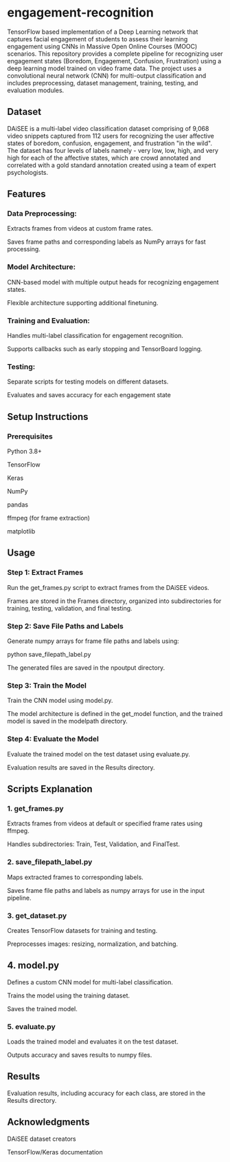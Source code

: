# engagement-recognition
TensorFlow based implementation of a Deep Learning network that captures facial engagement of students to assess their learning engagement using CNNs in
Massive Open Online Courses (MOOC) scenarios. 
This repository provides a complete pipeline for recognizing user engagement states (Boredom, Engagement, Confusion, Frustration) using a deep learning model trained on video frame data. The project uses a convolutional neural network (CNN) for multi-output classification and includes preprocessing, dataset management, training, testing, and evaluation modules.

## Dataset
DAiSEE is a multi-label video classification dataset comprising of 9,068 video snippets captured from 112 users for recognizing the user affective states of boredom, confusion, engagement, and frustration "in the wild". The dataset has four levels of labels namely - very low, low, high, and very high for each of the affective states, which are crowd annotated and correlated with a gold standard annotation created using a team of expert psychologists.

## Features
### Data Preprocessing:

Extracts frames from videos at custom frame rates.

Saves frame paths and corresponding labels as NumPy arrays for fast processing.

### Model Architecture:

CNN-based model with multiple output heads for recognizing engagement states.

Flexible architecture supporting additional finetuning.

### Training and Evaluation:

Handles multi-label classification for engagement recognition.

Supports callbacks such as early stopping and TensorBoard logging.

### Testing:

Separate scripts for testing models on different datasets.

Evaluates and saves accuracy for each engagement state

## Setup Instructions
### Prerequisites
Python 3.8+

TensorFlow

Keras

NumPy

pandas

ffmpeg (for frame extraction)

matplotlib


## Usage
### Step 1: Extract Frames

Run the get_frames.py script to extract frames from the DAiSEE videos.

Frames are stored in the Frames directory, organized into subdirectories for training, testing, validation, and final testing.

### Step 2: Save File Paths and Labels

Generate numpy arrays for frame file paths and labels using:

python save_filepath_label.py

The generated files are saved in the npoutput directory.

### Step 3: Train the Model

Train the CNN model using model.py.

The model architecture is defined in the get_model function, and the trained model is saved in the modelpath directory.

### Step 4: Evaluate the Model

Evaluate the trained model on the test dataset using evaluate.py.

Evaluation results are saved in the Results directory.

## Scripts Explanation

### 1. get_frames.py

Extracts frames from videos at default or specified frame rates using ffmpeg.

Handles subdirectories: Train, Test, Validation, and FinalTest.

### 2. save_filepath_label.py

Maps extracted frames to corresponding labels.

Saves frame file paths and labels as numpy arrays for use in the input pipeline.

### 3. get_dataset.py

Creates TensorFlow datasets for training and testing.

Preprocesses images: resizing, normalization, and batching.

## 4. model.py

Defines a custom CNN model for multi-label classification.

Trains the model using the training dataset.

Saves the trained model.

### 5. evaluate.py

Loads the trained model and evaluates it on the test dataset.

Outputs accuracy and saves results to numpy files.

## Results

Evaluation results, including accuracy for each class, are stored in the Results directory.

## Acknowledgments

DAiSEE dataset creators

TensorFlow/Keras documentation
